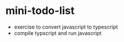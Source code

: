# mini-todo-list
- exercise to convert javascript to typescript
- compile typscript and run javascript